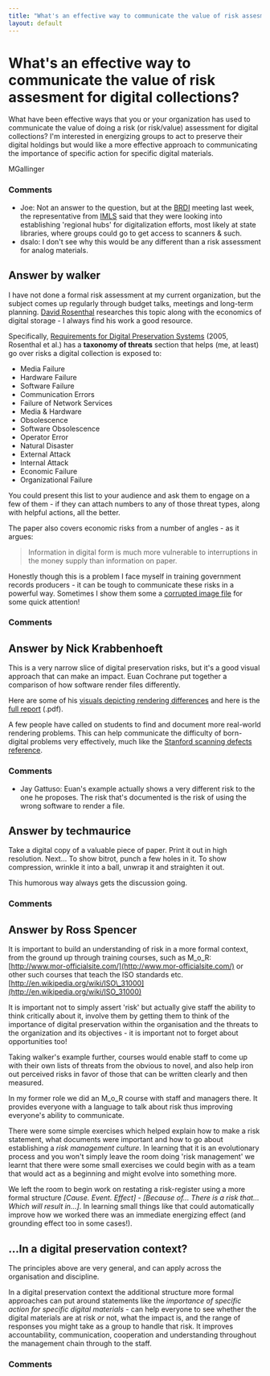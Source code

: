 ```yaml
---
title: "What's an effective way to communicate the value of risk assesment for digital collections?"
layout: default
---
```

What's an effective way to communicate the value of risk assesment for digital collections?
=====================
What have been effective ways that you or your organization has used to
communicate the value of doing a risk (or risk/value) assessment for
digital collections? I'm interested in energizing groups to act to
preserve their digital holdings but would like a more effective approach
to communicating the importance of specific action for specific digital
materials.

MGallinger

### Comments ###
* Joe: Not an answer to the question, but at the
[BRDI](http://www.nationalacademies.org/brdi) meeting last week, the
representative from [IMLS](http://www.imls.gov) said that they were
looking into establishing 'regional hubs' for digitalization efforts,
most likely at state libraries, where groups could go to get access to
scanners & such.
* dsalo: I don't see why this would be any different than a risk assessment for
analog materials.


Answer by walker
----------------
I have not done a formal risk assessment at my current organization, but
the subject comes up regularly through budget talks, meetings and
long-term planning. [David Rosenthal](http://blog.dshr.org/) researches
this topic along with the economics of digital storage - I always find
his work a good resource.

Specifically, [Requirements for Digital Preservation
Systems](http://www.dlib.org/dlib/november05/rosenthal/11rosenthal.html)
(2005, Rosenthal et al.) has a **taxonomy of threats** section that
helps (me, at least) go over risks a digital collection is exposed to:

-   Media Failure
-   Hardware Failure
-   Software Failure
-   Communication Errors
-   Failure of Network Services
-   Media & Hardware
-   Obsolescence
-   Software Obsolescence
-   Operator Error
-   Natural Disaster
-   External Attack
-   Internal Attack
-   Economic Failure
-   Organizational Failure

You could present this list to your audience and ask them to engage on a
few of them - if they can attach numbers to any of those threat types,
along with helpful actions, all the better.

The paper also covers economic risks from a number of angles - as it
argues:

> Information in digital form is much more vulnerable to interruptions
> in the money supply than information on paper.

Honestly though this is a problem I face myself in training government
records producers - it can be tough to communicate these risks in a
powerful way. Sometimes I show them some a [corrupted image
file](http://www.flickr.com/photos/chi_nitro/3333952347/) for some quick
attention!

### Comments ###

Answer by Nick Krabbenhoeft
----------------
This is a very narrow slice of digital preservation risks, but it's a
good visual approach that can make an impact. Euan Cochrane put together
a comparison of how software render files differently.

Here are some of his [visuals depicting rendering
differences](http://archives.govt.nz/resources/information-management-research/rendering-matters-report-results-research-digital-object-0)
and here is the [full
report](http://archives.govt.nz/sites/default/files/Rendering_Matters.pdf)
(.pdf).

A few people have called on students to find and document more
real-world rendering problems. This can help communicate the difficulty
of born-digital problems very effectively, much like the [Stanford
scanning defects
reference](http://lib.stanford.edu/digital-production-services/quality-assurance-image-defects).

### Comments ###
* Jay Gattuso: Euan's example actually shows a very different risk to the one he
proposes. The risk that's documented is the risk of using the wrong
software to render a file.

Answer by techmaurice
----------------
Take a digital copy of a valuable piece of paper. Print it out in high
resolution. Next... To show bitrot, punch a few holes in it. To show
compression, wrinkle it into a ball, unwrap it and straighten it out.

This humorous way always gets the discussion going.

### Comments ###

Answer by Ross Spencer
----------------
It is important to build an understanding of risk in a more formal
context, from the ground up through training courses, such as M\_o\_R:
[http://www.mor-officialsite.com/](http://www.mor-officialsite.com/) or
other such courses that teach the ISO standards etc.
[http://en.wikipedia.org/wiki/ISO\_31000](http://en.wikipedia.org/wiki/ISO_31000)

It is important not to simply assert 'risk' but actually give staff the
ability to think critically about it, involve them by getting them to
think of the importance of digital preservation within the organisation
and the threats to the organization and its objectives - it is important
not to forget about opportunities too!

Taking walker's example further, courses would enable staff to come up
with their own lists of threats from the obvious to novel, and also help
iron out perceived risks in favor of those that can be written clearly
and then measured.

In my former role we did an M\_o\_R course with staff and managers
there. It provides everyone with a language to talk about risk thus
improving everyone's ability to communicate.

There were some simple exercises which helped explain how to make a risk
statement, what documents were important and how to go about
establishing a *risk management culture*. In learning that it is an
evolutionary process and you won't simply leave the room doing 'risk
management' we learnt that there were some small exercises we could
begin with as a team that would act as a beginning and might evolve into
something more.

We left the room to begin work on restating a risk-register using a more
formal structure *[Cause. Event. Effect]* - *[Because of... There is a
risk that... Which will result in...]*. In learning small things like
that could automatically improve how we worked there was an immediate
energizing effect (and grounding effect too in some cases!).

...In a digital preservation context?
-------------------------------------

The principles above are very general, and can apply across the
organisation and discipline.

In a digital preservation context the additional structure more formal
approaches can put around statements like the *importance of specific
action for specific digital materials* - can help everyone to see
whether the digital materials are at risk *or* not, what the impact is,
and the range of responses you might take as a group to handle that
risk. It improves accountability, communication, cooperation and
understanding throughout the management chain through to the staff.

### Comments ###

